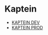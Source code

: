 # Kaptein

- [KAPTEIN DEV](https://kaptein.intern.dev.nav.no/)
- [KAPTEIN PROD](https://kaptein.intern.nav.no/)
